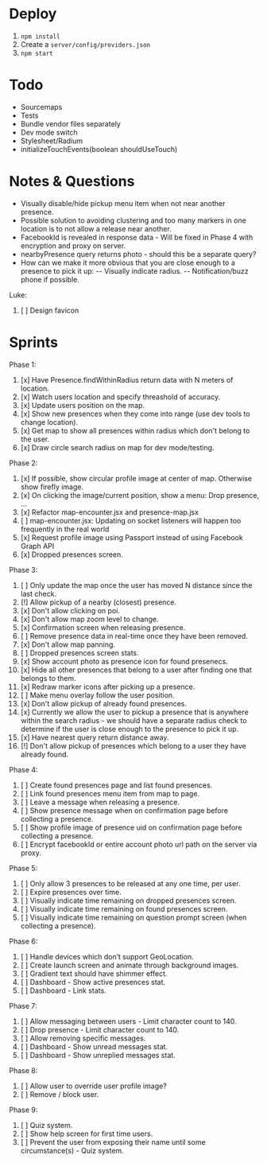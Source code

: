 # Deploy
1. ```npm install```
2. Create a ```server/config/providers.json```
3. ```npm start```

# Todo
- Sourcemaps
- Tests
- Bundle vendor files separately
- Dev mode switch
- Stylesheet/Radium
- initializeTouchEvents(boolean shouldUseTouch)

# Notes & Questions
- Visually disable/hide pickup menu item when not near another presence.
- Possible solution to avoiding clustering and too many markers in one location is to not allow a release near another.
- FacebookId is revealed in response data - Will be fixed in Phase 4 with encryption and proxy on server.
- nearbyPresence query returns photo - should this be a separate query?
- How can we make it more obvious that you are close enough to a presence to pick it up:
-- Visually indicate radius.
-- Notification/buzz phone if possible.

Luke:
1. [ ] Design favicon

# Sprints
Phase 1:
1. [x] Have Presence.findWithinRadius return data with N meters of location.
2. [x] Watch users location and specify threashold of accuracy.
3. [x] Update users position on the map.
4. [x] Show new presences when they come into range (use dev tools to change location).
5. [x] Get map to show all presences within radius which don't belong to the user.
6. [x] Draw circle search radius on map for dev mode/testing.

Phase 2:
1. [x] If possible, show circular profile image at center of map. Otherwise show firefly image.
2. [x] On clicking the image/current position, show a menu: Drop presence, ...
3. [x] Refactor map-encounter.jsx and presence-map.jsx
4. [ ] map-encounter.jsx: Updating on socket listeners will happen too frequently in the real world
5. [x] Request profile image using Passport instead of using Facebook Graph API
6. [x] Dropped presences screen.

Phase 3:
 1. [ ] Only update the map once the user has moved N distance since the last check.
 2. [!] Allow pickup of a nearby (closest) presence.
 3. [x] Don't allow clicking on poi.
 4. [x] Don't allow map zoom level to change.
 5. [x] Confirmation screen when releasing presence.
 6. [ ] Remove presence data in real-time once they have been removed.
 7. [x] Don't allow map panning.
 8. [ ] Dropped presences screen stats.
 9. [x] Show account photo as presence icon for found presenecs.
10. [x] Hide all other presences that belong to a user after finding one that belongs to them.
11. [x] Redraw marker icons after picking up a presence.
12. [ ] Make menu overlay follow the user position.
13. [x] Don't allow pickup of already found presences.
14. [x] Currently we allow the user to pickup a presence that is anywhere within the search radius - we should have a
separate radius check to determine if the user is close enough to the presence to pick it up.
15. [x] Have nearest query return distance away.
16. [!] Don't allow pickup of presences which belong to a user they have already found.

Phase 4:
1. [ ] Create found presences page and list found presences.
2. [ ] Link found presences menu item from map to page.
3. [ ] Leave a message when releasing a presence.
4. [ ] Show presence message when on confirmation page before collecting a presence.
5. [ ] Show profile image of presence uid on confirmation page before collecting a presence.
6. [ ] Encrypt facebookId or entire account photo url path on the server via proxy.

Phase 5:
1. [ ] Only allow 3 presences to be released at any one time, per user.
2. [ ] Expire presences over time.
3. [ ] Visually indicate time remaining on dropped presences screen.
4. [ ] Visually indicate time remaining on found presences screen.
5. [ ] Visually indicate time remaining on question prompt screen (when collecting a presence).

Phase 6:
1. [ ] Handle devices which don’t support GeoLocation.
2. [ ] Create launch screen and animate through background images.
3. [ ] Gradient text should have shimmer effect.
4. [ ] Dashboard - Show active presences stat.
5. [ ] Dashboard - Link stats.

Phase 7:
1. [ ] Allow messaging between users - Limit character count to 140.
2. [ ] Drop presence - Limit character count to 140.
3. [ ] Allow removing specific messages.
4. [ ] Dashboard - Show unread messages stat.
5. [ ] Dashboard - Show unreplied messages stat.

Phase 8:
1. [ ] Allow user to override user profile image?
2. [ ] Remove / block user.

Phase 9:
1. [ ] Quiz system.
2. [ ] Show help screen for first time users.
3. [ ] Prevent the user from exposing their name until some circumstance(s) - Quiz system.